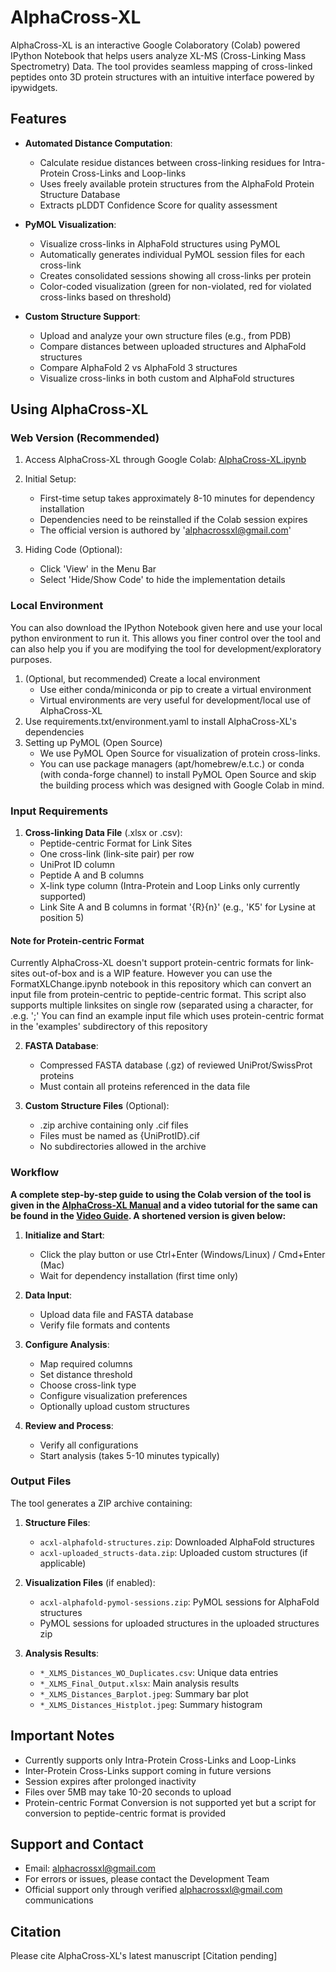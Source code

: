 # AlphaCross-XL

AlphaCross-XL is an interactive Google Colaboratory (Colab) powered IPython Notebook that helps users analyze XL-MS (Cross-Linking Mass Spectrometry) Data. The tool provides seamless mapping of cross-linked peptides onto 3D protein structures with an intuitive interface powered by ipywidgets.

## Features

* **Automated Distance Computation**: 
  - Calculate residue distances between cross-linking residues for Intra-Protein Cross-Links and Loop-links
  - Uses freely available protein structures from the AlphaFold Protein Structure Database
  - Extracts pLDDT Confidence Score for quality assessment

* **PyMOL Visualization**: 
  - Visualize cross-links in AlphaFold structures using PyMOL
  - Automatically generates individual PyMOL session files for each cross-link
  - Creates consolidated sessions showing all cross-links per protein
  - Color-coded visualization (green for non-violated, red for violated cross-links based on threshold)

* **Custom Structure Support**: 
  - Upload and analyze your own structure files (e.g., from PDB)
  - Compare distances between uploaded structures and AlphaFold structures
  - Compare AlphaFold 2 vs AlphaFold 3 structures
  - Visualize cross-links in both custom and AlphaFold structures

## Using AlphaCross-XL

### Web Version (Recommended)

1. Access AlphaCross-XL through Google Colab: [AlphaCross-XL.ipynb](https://colab.research.google.com/drive/1I5YTKvWIqrOOCGNHCOURWSop-rFbzVZ_?usp=sharing)

2. Initial Setup:
   - First-time setup takes approximately 8-10 minutes for dependency installation
   - Dependencies need to be reinstalled if the Colab session expires
   - The official version is authored by 'alphacrossxl@gmail.com'

3. Hiding Code (Optional):
   - Click 'View' in the Menu Bar
   - Select 'Hide/Show Code' to hide the implementation details
  


### Local Environment
You can also download the IPython Notebook given here and use your local python environment to run it. This allows you finer control over the tool and can also help you if you are modifying the tool for development/exploratory purposes.

1. (Optional, but recommended) Create a local environment
   - Use either conda/miniconda or pip to create a virtual environment
   - Virtual environments are very useful for development/local use of AlphaCross-XL
2. Use requirements.txt/environment.yaml to install AlphaCross-XL's dependencies
3. Setting up PyMOL (Open Source)
   - We use PyMOL Open Source for visualization of protein cross-links.
   - You can use package managers (apt/homebrew/e.t.c.) or conda (with conda-forge channel) to install PyMOL Open Source and skip the building process which was designed with Google Colab in mind.

### Input Requirements

1. **Cross-linking Data File** (.xlsx or .csv):
   - Peptide-centric Format for Link Sites
   - One cross-link (link-site pair) per row
   - UniProt ID column
   - Peptide A and B columns
   - X-link type column (Intra-Protein and Loop Links only currently supported)
   - Link Site A and B columns in format '{R}{n}' (e.g., 'K5' for Lysine at position 5)
  
#### Note for Protein-centric Format
Currently AlphaCross-XL doesn't support protein-centric formats for link-sites out-of-box and is a WIP feature.
However you can use the FormatXLChange.ipynb notebook in this repository which can convert an input file from protein-centric to peptide-centric format.
This script also supports multiple linksites on single row (separated using a character, for .e.g. ';'
You can find an example input file which uses protein-centric format in the 'examples' subdirectory of this repository

2. **FASTA Database**:
   - Compressed FASTA database (.gz) of reviewed UniProt/SwissProt proteins
   - Must contain all proteins referenced in the data file

3. **Custom Structure Files** (Optional):
   - .zip archive containing only .cif files
   - Files must be named as {UniProtID}.cif
   - No subdirectories allowed in the archive

### Workflow

**A complete step-by-step guide to using the Colab version of the tool is given in the [AlphaCross-XL Manual](https://docs.google.com/document/d/1bImTNjxL4dNL_kH7wXxXP8R8j_pjJ9qRZ8zWygOedNM/edit?usp=sharing) and a video tutorial for the same can be found in the [Video Guide](https://drive.google.com/file/d/1feQtZKYI-fxTWeE0u7ZSf5PDK6DuHJj0/view?usp=share_link). A shortened version is given below:**

1. **Initialize and Start**:
   - Click the play button or use Ctrl+Enter (Windows/Linux) / Cmd+Enter (Mac)
   - Wait for dependency installation (first time only)

2. **Data Input**:
   - Upload data file and FASTA database
   - Verify file formats and contents

3. **Configure Analysis**:
   - Map required columns
   - Set distance threshold
   - Choose cross-link type
   - Configure visualization preferences
   - Optionally upload custom structures

4. **Review and Process**:
   - Verify all configurations
   - Start analysis (takes 5-10 minutes typically)

### Output Files

The tool generates a ZIP archive containing:

1. **Structure Files**:
   - `acxl-alphafold-structures.zip`: Downloaded AlphaFold structures
   - `acxl-uploaded_structs-data.zip`: Uploaded custom structures (if applicable)

2. **Visualization Files** (if enabled):
   - `acxl-alphafold-pymol-sessions.zip`: PyMOL sessions for AlphaFold structures
   - PyMOL sessions for uploaded structures in the uploaded structures zip

3. **Analysis Results**:
   - `*_XLMS_Distances_WO_Duplicates.csv`: Unique data entries
   - `*_XLMS_Final_Output.xlsx`: Main analysis results
   - `*_XLMS_Distances_Barplot.jpeg`: Summary bar plot
   - `*_XLMS_Distances_Histplot.jpeg`: Summary histogram

## Important Notes

- Currently supports only Intra-Protein Cross-Links and Loop-Links
- Inter-Protein Cross-Links support coming in future versions
- Session expires after prolonged inactivity
- Files over 5MB may take 10-20 seconds to upload
- Protein-centric Format Conversion is not supported yet but a script for conversion to peptide-centric format is provided

## Support and Contact

- Email: alphacrossxl@gmail.com
- For errors or issues, please contact the Development Team
- Official support only through verified alphacrossxl@gmail.com communications

## Citation

Please cite AlphaCross-XL's latest manuscript [Citation pending]
